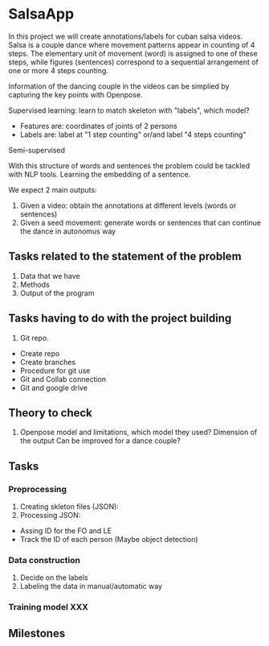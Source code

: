 # SalsaApp

In this project we will create annotations/labels for cuban salsa videos. Salsa is a couple dance where movement patterns appear in counting of 4 steps.
The elementary unit of movement (word) is assigned to one of these steps, while figures (sentences) correspond to a sequential arrangement of one or more 4 steps counting. 

Information of the dancing couple in the videos can be simplied by capturing the key points with Openpose. 

Supervised learning: learn to match skeleton with "labels", which model?
 * Features are: coordinates of joints of 2 persons
 * Labels are: label at "1 step counting" or/and label "4 steps counting"

Semi-supervised

With this structure of words and sentences the problem could be tackled with NLP tools. Learning the embedding of a sentence. 

We expect 2 main outputs:

1. Given a video: obtain the annotations at different levels (words or sentences)
1. Given a seed movement: generate words or sentences that can continue the dance in autonomus way

## Tasks related to the statement of the problem

1. Data that we have 
2. Methods
3. Output of the program


## Tasks having to do with the project building
  
  1. Git repo.
   * Create repo
   * Create branches
   * Procedure for git use 
   * Git and Collab connection
   * Git and google drive

## Theory to check
  1. Openpose model and limitations, which model they used? Dimension of the output Can be improved for a dance couple?
  
  
## Tasks 
### Preprocessing
1. Creating skleton files (JSON):
2. Processing JSON:
* Assing ID for the FO and LE 
* Track the ID of each person (Maybe object detection)

### Data construction
1. Decide on the labels
2. Labeling the data in manual/automatic way

### Training model XXX





## Milestones
